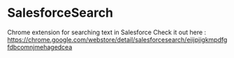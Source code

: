 # SalesforceSearch
Chrome extension for searching text in Salesforce
Check it out here : https://chrome.google.com/webstore/detail/salesforcesearch/eiijpjigkmpdfgfdbcomnjmehagedcea
